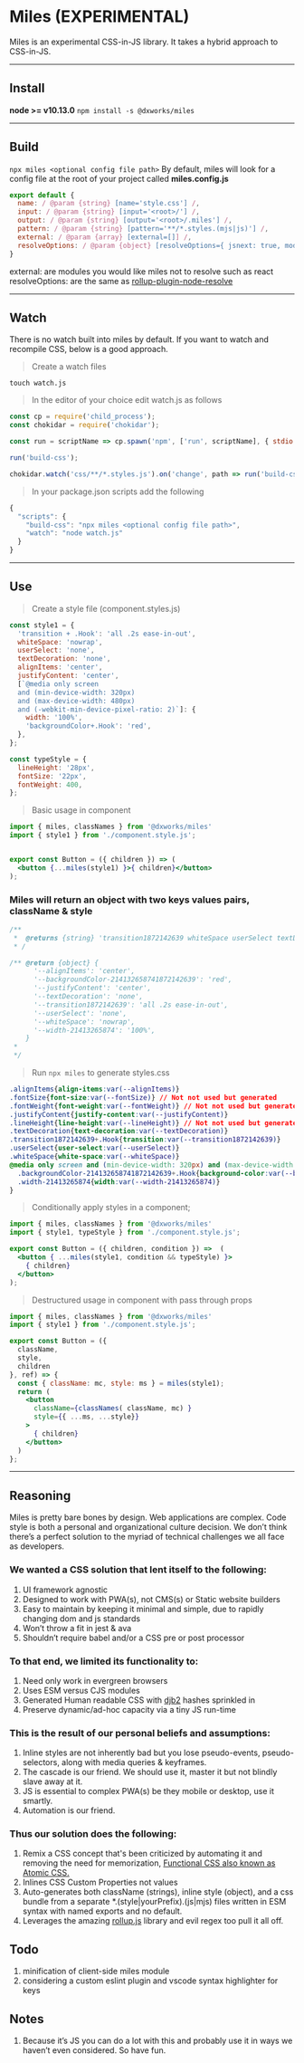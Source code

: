 # Miles (EXPERIMENTAL)
Miles is an experimental  CSS-in-JS library. It takes a hybrid approach to CSS-in-JS.

----------
## Install

**node >= v10.13.0**
`npm install -s @dxworks/miles` 

----------
## Build

`npx miles <optional config file path>`
By default, miles will look for a config file at the root of your project called **miles.config.js**
```js
export default {
  name: / @param {string} [name='style.css'] /,
  input: / @param {string} [input='<root>/'] /,
  output: / @param {string} [output='<root>/.miles'] /,
  pattern: / @param {string} [pattern='**/*.styles.(mjs|js)'] /,
  external: / @param {array} [external=[]] /,
  resolveOptions: / @param {object} [resolveOptions={ jsnext: true, modulesOnly: true }] / ,
}
```
external: are modules you would like miles not to resolve such as react
resolveOptions: are the same as [rollup-plugin-node-resolve](https://github.com/rollup/rollup-plugin-node-resolve)

----------
## Watch 

There is no watch built into miles by default. If you want to watch and recompile CSS, below is a good approach. 

> Create a watch files
```cli
touch watch.js
```

> In the editor of your choice edit watch.js as follows
```js
const cp = require('child_process');
const chokidar = require('chokidar');

const run = scriptName => cp.spawn('npm', ['run', scriptName], { stdio: 'inherit' });

run('build-css'); 

chokidar.watch('css/**/*.styles.js').on('change', path => run('build-css'));
```

> In your package.json scripts add the following
```js
{
  "scripts": {
    "build-css": "npx miles <optional config file path>",
    "watch": "node watch.js"
  }
}
```
----------
## Use

> Create a style file (component.styles.js)
```js
const style1 = {
  'transition + .Hook': 'all .2s ease-in-out',
  whiteSpace: 'nowrap',
  userSelect: 'none',
  textDecoration: 'none',
  alignItems: 'center',
  justifyContent: 'center',
  [`@media only screen 
  and (min-device-width: 320px) 
  and (max-device-width: 480px)
  and (-webkit-min-device-pixel-ratio: 2)`]: {
    width: '100%',
    'backgroundColor+.Hook': 'red',
  },
};

const typeStyle = {
  lineHeight: '28px',
  fontSize: '22px',
  fontWeight: 400,
};
```
> Basic usage in component

```jsx
import { miles, classNames } from '@dxworks/miles'
import { style1 } from './component.style.js';


export const Button = ({ children }) => (
  <button {...miles(style1) }>{ children}</button>
);
```

### Miles will return an object with two keys values pairs, className & style

```js
/**
 *  @returns {string} 'transition1872142639 whiteSpace userSelect textDecoration alignItems justifyContent width-21413265874 backgroundColor-214132658741872142639'
 * / 
```    

```js
/** @return {object} {
      '--alignItems': 'center',
      '--backgroundColor-214132658741872142639': 'red',
      '--justifyContent': 'center',
      '--textDecoration': 'none',
      '--transition1872142639': 'all .2s ease-in-out',
      '--userSelect': 'none',
      '--whiteSpace': 'nowrap',
      '--width-21413265874': '100%',
    }
 * 
 */
 ```
> Run `npx miles` to generate styles.css
```css
.alignItems{align-items:var(--alignItems)}
.fontSize{font-size:var(--fontSize)} // Not not used but generated
.fontWeight{font-weight:var(--fontWeight)} // Not not used but generated
.justifyContent{justify-content:var(--justifyContent)}
.lineHeight{line-height:var(--lineHeight)} // Not not used but generated
.textDecoration{text-decoration:var(--textDecoration)}
.transition1872142639+.Hook{transition:var(--transition1872142639)}
.userSelect{user-select:var(--userSelect)}
.whiteSpace{white-space:var(--whiteSpace)}
@media only screen and (min-device-width: 320px) and (max-device-width: 480px) and (-webkit-min-device-pixel-ratio: 2){
  .backgroundColor-214132658741872142639+.Hook{background-color:var(--backgroundColor-214132658741872142639)}
  .width-21413265874{width:var(--width-21413265874)}
}
```

> Conditionally apply styles in a component;
```jsx
import { miles, classNames } from '@dxworks/miles'
import { style1, typeStyle } from './component.style.js';

export const Button = ({ children, condition }) =>  (
  <button { ...miles(style1, condition && typeStyle) }>
    { children}
  </button>
);
```

> Destructured usage in component with pass through props
```jsx
import { miles, classNames } from '@dxworks/miles'
import { style1 } from './component.style.js';

export const Button = ({
  className,
  style,
  children
}, ref) => {
  const { className: mc, style: ms } = miles(style1);
  return (
    <button
      className={classNames( className, mc) }
      style={{ ...ms, ...style}}
    >
      { children}
    </button>
  )
};
```      
----------
## Reasoning

Miles is pretty bare bones by design.  Web applications are complex. Code style is both a personal and organizational culture decision. We don’t think there’s a perfect solution to the myriad of technical challenges we all face as developers. 

### We wanted a CSS solution that lent itself to the following:

1.  UI framework agnostic
2. Designed to work with PWA(s), not CMS(s) or Static website builders
3. Easy to maintain by keeping it minimal and simple,  due to rapidly changing dom and js standards
4. Won’t throw a fit in jest & ava
5. Shouldn’t require babel and/or a CSS pre or post processor

### To that end, we limited its functionality to:
1. Need only work in evergreen browsers
2. Uses ESM versus CJS modules
3. Generated Human readable CSS with [djb2](http://www.cse.yorku.ca/~oz/hash.html) hashes sprinkled in
4. Preserve dynamic/ad-hoc capacity via a tiny JS run-time

### This is the result of our personal beliefs and assumptions:

1. Inline styles are not inherently bad but you lose pseudo-events, pseudo-selectors, along with media queries & keyframes.
2. The cascade is our friend. We should use it, master it but not blindly slave away at it.
3. JS is essential to complex PWA(s) be they mobile or desktop, use it smartly.
4. Automation is our friend.

### Thus our solution does the following:

1. Remix a CSS concept that's been criticized by automating it and removing the need for memorization, [Functional CSS also known as Atomic CSS.](https://www.mikecr.it/ramblings/functional-css/)
2. Inlines CSS Custom Properties not values
3. Auto-generates both className (strings), inline style (object), and a css bundle from a separate *.(style|yourPrefix).(js|mjs) files written in ESM syntax with named exports and  no default.
4. Leverages the amazing [rollup.js](https://rollupjs.org/guide/en) library and evil regex too pull it all off. 


## Todo
1. minification of client-side miles module
2. considering a custom eslint plugin and vscode syntax highlighter for keys


## Notes
1. Because it’s JS you can do a lot with this and probably use it in ways we haven’t even considered. So have fun.

